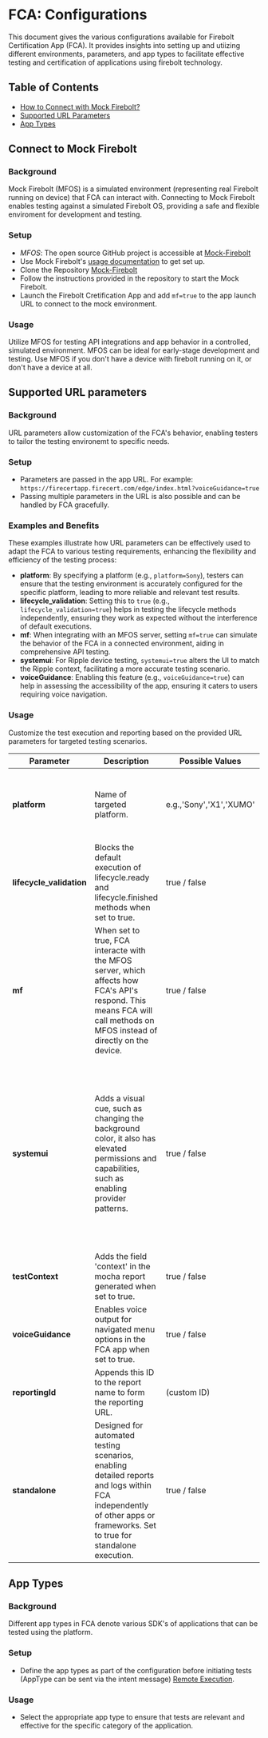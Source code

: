 # FCA: Configurations

This document gives the various configurations available for Firebolt Certification App (FCA). It provides insights into setting up and utiizing different environments, parameters, and app types to facilitate effective testing and certification of applications using firebolt technology. 


## Table of Contents

- [How to Connect with Mock Firebolt?](#connect-to-mock-firebolt)
- [Supported URL Parameters](#supported-url-parameters)
- [App Types](#app-types)

## Connect to Mock Firebolt

### Background

Mock Firebolt (MFOS) is a simulated environment (representing real Firebolt running on device) that FCA can interact with.
Connecting to Mock Firebolt enables testing against a simulated Firebolt OS, providing a safe and flexible enviroment for development and testing.

### Setup

- *MFOS*: The open source GitHub project is accessible at [Mock-Firebolt](https://github.com/rdkcentral/mock-firebolt)
- Use Mock Firebolt's [usage documentation](https://github.com/rdkcentral/mock-firebolt#usage-local) to get set up. 
- Clone the Repository [Mock-Firebolt](https://github.com/rdkcentral/mock-firebolt)
- Follow the instructions provided in the repository to start the Mock Firebolt.
- Launch the Firebolt Cretification App and add `mf=true` to the app launch URL to connect to the mock environment.

### Usage

Utilize MFOS for testing API integrations and app behavior in a controlled, simulated environment. MFOS can be ideal for early-stage development and testing.
Use MFOS if you don't have a device with firebolt running on it, or don't have a device at all.


## Supported URL parameters


### Background

URL parameters allow customization of the FCA's behavior, enabling testers to tailor the testing environemt to specific needs.

### Setup

- Parameters are passed in the app URL. For example:
 `https://firecertapp.firecert.com/edge/index.html?voiceGuidance=true`
- Passing multiple parameters in the URL is also possible and can be handled by FCA gracefully.

### Examples and Benefits

These examples illustrate how URL parameters can be effectively used to adapt the FCA to various testing requirements, enhancing the flexibility and efficiency of the testing process:

- **platform**: By specifying a platform (e.g., `platform=Sony`), testers can ensure that the testing environment is accurately configured for the specific platform, leading to more reliable and relevant test results.
- **lifecycle_validation**: Setting this to `true` (e.g., `lifecycle_validation=true`) helps in testing the lifecycle methods independently, ensuring they work as expected without the interference of default executions.
- **mf**: When integrating with an MFOS server, setting `mf=true` can simulate the behavior of the FCA in a connected environment, aiding in comprehensive API testing.
- **systemui**: For Ripple device testing, `systemui=true` alters the UI to match the Ripple context, facilitating a more accurate testing scenario.
- **voiceGuidance**: Enabling this feature (e.g., `voiceGuidance=true`) can help in assessing the accessibility of the app, ensuring it caters to users requiring voice navigation.


### Usage

Customize the test execution and reporting based on the provided URL parameters for targeted testing scenarios.

| Parameter            | Description                                                                                                                                                                  | Possible Values           | Notes                                                                                                               |
|----------------------|------------------------------------------------------------------------------------------------------------------------------------------------------------------------------|---------------------------|---------------------------------------------------------------------------------------------------------------------|
| **platform**         | Name of targeted platform.                                                                                                                                                   | e.g.,'Sony','X1','XUMO'           | Clarify which specific platform or operating system the testing is focused on.                                                             |
| **lifecycle_validation** | Blocks the default execution of lifecycle.ready and lifecycle.finished methods when set to true.                                                                             | true / false              | Useful for manually validating lifecycle API's  without automatic execution.                                                                    |
| **mf**               | When set to true, FCA interacte with the MFOS server, which affects how FCA's API's respond. This means FCA will call methods on MFOS instead of directly on the device.                                                                                                   | true / false              | Enables testing of FCA's integration with MFOS; especially relevant for verifying API responses in different setups.                                                                      |
| **systemui**         | Adds a visual cue, such as changing the background color, it also has elevated permissions and capabilities, such as enabling provider patterns.                                                | true / false              | This mode activates unique visual cues (like color changes and a launch button), special provider patterns only available in systemui, and elevates permissions for a more comprehensive testing experience in Ripple environments.                                                       |
| **testContext**      | Adds the field 'context' in the mocha report generated when set to true.                                                                                                     | true / false              | Useful for including additional context in test reports.                                                             |
| **voiceGuidance**    | Enables voice output for navigated menu options in the FCA app when set to true.                                                                                             | true / false              | Enhances accessibility by providing voice guidance for menu navigation.                                              |
| **reportingId**      | Appends this ID to the report name to form the reporting URL.                                                                                                                | (custom ID)               | Customize the report name for easier identification and tracking.                                                    |
| **standalone**       | Designed for automated testing scenarios, enabling detailed reports and logs within FCA independently of other apps or frameworks. Set to true for standalone execution.     | true / false              | [Standalone execution guide](https://github.com/rdkcentral/firebolt-certification-app/blob/FIRECERT-1500/docs/IntentReader.md#standalone) Essential for tests requiring independence from other apps or frameworks, with detailed reporting and logging needs.|

## App Types

### Background

Different app types in FCA denote various SDK's of applications that can be tested using the platform. 

### Setup

- Define the app types as part of the configuration before initiating tests (AppType can be sent via the intent message) [Remote Execution](https://github.com/rdkcentral/firebolt-certification-app/blob/docs/Execution.md#remotely).

### Usage

- Select the appropriate app type to ensure that tests are relevant and effective for the specific category of the application.
